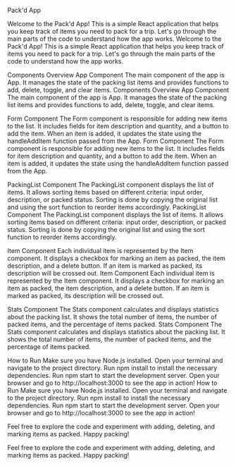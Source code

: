 Pack'd App

Welcome to the Pack'd App! This is a simple React application that helps you keep track of items you need to pack for a trip. Let's go through the main parts of the code to understand how the app works.
Welcome to the Pack'd App! This is a simple React application that helps you keep track of items you need to pack for a trip. Let's go through the main parts of the code to understand how the app works.

Components Overview
App Component
The main component of the app is App. It manages the state of the packing list items and provides functions to add, delete, toggle, and clear items.
Components Overview App Component The main component of the app is App. It manages the state of the packing list items and provides functions to add, delete, toggle, and clear items.

Form Component
The Form component is responsible for adding new items to the list. It includes fields for item description and quantity, and a button to add the item. When an item is added, it updates the state using the handleAddItem function passed from the App.
Form Component The Form component is responsible for adding new items to the list. It includes fields for item description and quantity, and a button to add the item. When an item is added, it updates the state using the handleAddItem function passed from the App.

PackingList Component
The PackingList component displays the list of items. It allows sorting items based on different criteria: input order, description, or packed status. Sorting is done by copying the original list and using the sort function to reorder items accordingly.
PackingList Component The PackingList component displays the list of items. It allows sorting items based on different criteria: input order, description, or packed status. Sorting is done by copying the original list and using the sort function to reorder items accordingly.

Item Component
Each individual item is represented by the Item component. It displays a checkbox for marking an item as packed, the item description, and a delete button. If an item is marked as packed, its description will be crossed out.
Item Component Each individual item is represented by the Item component. It displays a checkbox for marking an item as packed, the item description, and a delete button. If an item is marked as packed, its description will be crossed out.

Stats Component
The Stats component calculates and displays statistics about the packing list. It shows the total number of items, the number of packed items, and the percentage of items packed.
Stats Component The Stats component calculates and displays statistics about the packing list. It shows the total number of items, the number of packed items, and the percentage of items packed.

How to Run
Make sure you have Node.js installed.
Open your terminal and navigate to the project directory.
Run npm install to install the necessary dependencies.
Run npm start to start the development server.
Open your browser and go to http://localhost:3000 to see the app in action!
How to Run Make sure you have Node.js installed. Open your terminal and navigate to the project directory. Run npm install to install the necessary dependencies. Run npm start to start the development server. Open your browser and go to http://localhost:3000 to see the app in action!

Feel free to explore the code and experiment with adding, deleting, and marking items as packed. Happy packing!

Feel free to explore the code and experiment with adding, deleting, and marking items as packed. Happy packing!
